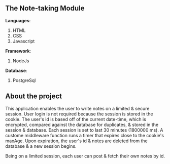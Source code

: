 ## The Note-taking Module

**Languages**:
1. HTML
2. CSS
3. Javascript

**Framework**:
1. NodeJs

**Database**:
1. PostgreSql

## About the project

This application enables the user to write notes on a limited & secure session. User login is not required because the session is stored in the cookie.
The user's id is based off of the current date-time, which is encrypted, compared against the database for duplicates, & stored in the session & database.
Each session is set to last 30 minutes (1800000 ms).
A custome middleware function runs a timer that expires close to the cookie's maxAge. Upon expiration, the user's id & notes are deleted from the database & a
new session begins.

Being on a limited session, each user can post & fetch their own notes by id. 

